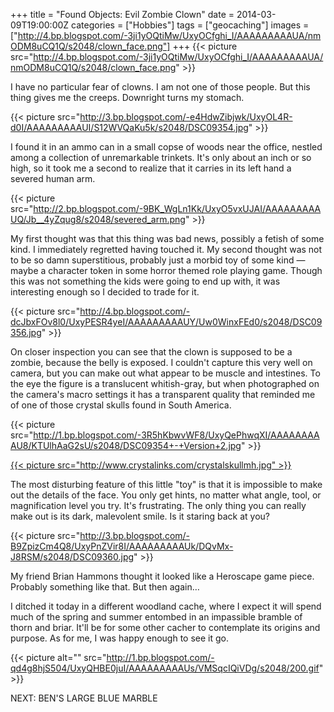 +++
title = "Found Objects: Evil Zombie Clown"
date = 2014-03-09T19:00:00Z
categories = ["Hobbies"]
tags = ["geocaching"]
images = ["http://4.bp.blogspot.com/-3ji1yOQtiMw/UxyOCfghi_I/AAAAAAAAAUA/nmODM8uCQ1Q/s2048/clown_face.png"]
+++
{{< picture src="http://4.bp.blogspot.com/-3ji1yOQtiMw/UxyOCfghi_I/AAAAAAAAAUA/nmODM8uCQ1Q/s2048/clown_face.png" >}}

I have no particular fear of clowns. I am not one of those people. But this thing gives me the creeps. Downright turns my stomach.

<!--more-->

{{< picture src="http://3.bp.blogspot.com/-e4HdwZibjwk/UxyOL4R-d0I/AAAAAAAAAUI/S12WVQaKu5k/s2048/DSC09354.jpg" >}}

I found it in an ammo can in a small copse of woods near the office, nestled among a collection of unremarkable trinkets. It's only about an inch or so high, so it took me a second to realize that it carries in its left hand a severed human arm.

{{< picture src="http://2.bp.blogspot.com/-9BK_WgLn1Kk/UxyO5vxUJAI/AAAAAAAAAUQ/Jb__4yZqug8/s2048/severed_arm.png" >}}

My first thought was that this thing was bad news, possibly a fetish of some kind. I immediately regretted having touched it. My second thought was not to be so damn superstitious, probably just a morbid toy of some kind — maybe a character token in some horror themed role playing game. Though this was not something the kids were going to end up with, it was interesting enough so I decided to trade for it.

{{< picture src="http://4.bp.blogspot.com/-dcJbxFOv8l0/UxyPESR4yeI/AAAAAAAAAUY/Uw0WinxFEd0/s2048/DSC09356.jpg" >}}

On closer inspection you can see that the clown is supposed to be a zombie, because the belly is exposed. I couldn't capture this very well on camera, but you can make out what appear to be muscle and intestines. To the eye the figure is a translucent whitish-gray, but when photographed on the camera's macro settings it has a transparent quality that reminded me of one of those crystal skulls found in South America.

{{< picture src="http://1.bp.blogspot.com/-3R5hKbwvWF8/UxyQePhwqXI/AAAAAAAAAU8/KTUlhAaG2sU/s2048/DSC09354+-+Version+2.jpg" >}}

[{{< picture src="http://www.crystalinks.com/crystalskullmh.jpg" >}}](http://www.crystalinks.com/crystalskulls.html) 

The most disturbing feature of this little "toy" is that it is impossible to make out the details of the face. You only get hints, no matter what angle, tool, or magnification level you try. It's frustrating. The only thing you can really make out is its dark, malevolent smile. Is it staring back at you?

{{< picture src="http://3.bp.blogspot.com/-B9ZpizCm4Q8/UxyPnZVir8I/AAAAAAAAAUk/DQvMx-J8RSM/s2048/DSC09360.jpg" >}}

My friend Brian Hammons thought it looked like a Heroscape game piece. Probably something like that. But then again…

I ditched it today in a different woodland cache, where I expect it will spend much of the spring and summer entombed in an impassible bramble of thorn and briar. It'll be for some other cacher to contemplate its origins and purpose. As for me, I was happy enough to see it go.

{{< picture alt="" src="http://1.bp.blogspot.com/-qd4g8hjS504/UxyQHBE0juI/AAAAAAAAAUs/VMSqcIQiVDg/s2048/200.gif" >}}

NEXT: BEN'S LARGE BLUE MARBLE
